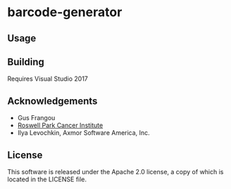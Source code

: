 barcode-generator
=================

Usage
-----

Building
--------
Requires Visual Studio 2017

Acknowledgements
----------------
* Gus Frangou
* [Roswell Park Cancer Institute](https://www.roswellpark.org)
* Ilya Levochkin, Axmor Software America, Inc.

License
-------
This software is released under the Apache 2.0 license, a copy of which is located in the LICENSE file.

